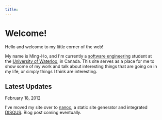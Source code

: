 ```yaml
---
title:
---
```


Welcome!
========

Hello and welcome to my little corner of the web!

My name is Ming-Ho, and I'm currently a [software engineering][] student at the [University of Waterloo][], in Canada.  This site serves as a place for me to show some of my work and talk about interesting things that are going on in my life, or simply things I think are interesting.

[software engineering]: http://www.softeng.uwaterloo.ca
[University of Waterloo]: http://www.uwaterloo.ca

## Latest Updates
<div class="date">February 18, 2012</div>

I've moved my site over to [nanoc][], a static site generator and integrated [DISQUS][]. Blog post coming eventually.

[nanoc]: http://nanoc.stoneship.org
[DISQUS]: http://disqus.com
